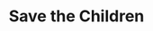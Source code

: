 ---
title: "Save the Children"
url: /edinburgh/save-the-children-morningside-road/
shop: Gebrauchtwaren
---